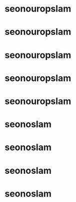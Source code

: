 # seonouropslam
# seonouropslam
# seonouropslam
# seonouropslam
# seonouropslam
# seonoslam
# seonoslam
# seonoslam
# seonoslam
